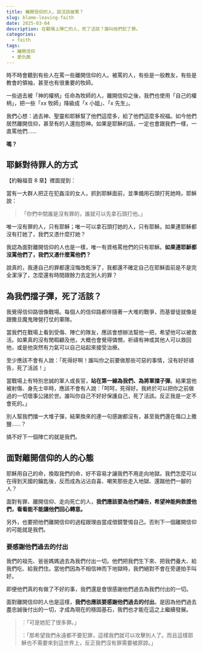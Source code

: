 ```yaml
---
title: 離開信仰的人，就活該被罵？
slug: blame-leaving-faith
date: 2025-03-04
description: 在戰場上陣亡的人，死了活該？誰叫他們犯了罪。
categories:
  - faith
tags:
  - 離開信仰
  - 愛仇敵
---
```


時不時會聽到有些人在罵一些離開信仰的人。被罵的人，有些是一般教友，有些是教會的領袖，甚至也有很重要的牧師。

一些過去被「神的權柄」任命為牧師的人，離開信仰之後，我們也使用「自己的權柄」，把一些「xx 牧師」降級成「x 小姐」、「x 先生」。

我們心想：過去神、聖靈和耶穌幫了他們這麼多，給了他們這麼多祝福。如今他們居然離開信仰，甚至有的人還抱怨神。如果是耶穌的話，一定也會跟我們一樣，一直罵他們……

**嗎？**

## 耶穌對待罪人的方式

【約翰福音 8 章】裡面提到：

當有一大群人把正在犯姦淫的女人，抓到耶穌面前，並準備用石頭打死她時。耶穌說：

> 「你們中間誰是沒有罪的，誰就可以先拿石頭打他。」

唯一沒有罪的人，只有耶穌；唯一可以拿石頭打她的人，只有耶穌。如果連耶穌都沒有打她了，我們又憑什麼打她？

我認為面對離開信仰的人也是一樣，唯一有資格罵他們的只有耶穌。**如果連耶穌都沒罵他們了，我們又憑什麼罵他們？**

說真的，我連自己的罪都還沒悔改乾淨了，我都還不確定自己在耶穌面前是不是完全潔淨了，怎麼還有時間跟餘力去定別人的罪？

## 為我們擋子彈，死了活該？

我覺得信仰路很像戰場。每個人的信仰路都伴隨著一大堆的戰爭，而基督徒就像是跟撒旦魔鬼陣營打仗的軍隊。

當我們在戰場上看到受傷、陣亡的隊友，應該會想辦法幫他一把，希望他可以被救活。如果真的沒有閒暇顧及他，大概也會覺得憐憫，祈禱有神或其他人可以救回他，或是他突然有力氣可以自己站起來接受治療。

至少應該不會有人說：「死得好啊！誰叫你之前要做那些可惡的事情，沒有好好禱告，死了活該！」

當戰場上有特別忠誠的軍人或長官，**站在第一線為我們、為將軍擋子彈**。結果當他被射傷、身先士卒時，應該不會有人說：「呵呵，死得好。我終於可以把你之前做過的一切壞事公諸於世。誰叫你自己不好好保護自己，死了活該。反正我是一定不會死的。」

別人幫我們擋一大堆子彈，結果換來的連一句感謝都沒有，甚至我們還在傷口上撒鹽......？

搞不好下一個陣亡的就是我們。

## 面對離開信仰的人的心態

耶穌用自己的命，換取我們的命，好不容易才讓我們不用走向地獄。我們怎麼可以在得到天國的鑰匙後，反而成為沾沾自喜、嘲笑那些走入地獄、還踹他們一腳的人？

面對有罪、離開信仰、走向死亡的人，**我們應該要為他們禱告，希望神能夠救援他們，看看能不能讓他們回心轉意。**

另外，也要把他們離開信仰的過程跟理由當成借鏡警惕自己。否則下一個離開信仰的可能就是我們。

### 要感謝他們過去的付出

我們的祖先、爸爸媽媽過去為我們付出一切。他們把我們生下來、把我們養大、給我們吃、給我們住。當他們因為不相信神而下地獄時，我們絕對不會在旁邊拍手叫好。

即便他們真的有做了不好的事，我們還是會很感謝他們過去為我們付出的一切。

面對離開信仰的人也是這樣，**我們也應該要感謝他們過去的付出**。是因為他們過去盡忠誠後付出的一切，才成為現在的穩固基石，我們也才能在這之上繼續發展。

> ：「可是她犯了很多罪。」
>
> ：「那希望我們永遠都不要犯罪，這樣我們就可以攻擊別人了。而且這樣耶穌也不需要來到這世界上，反正我們沒有罪需要被原諒。」
